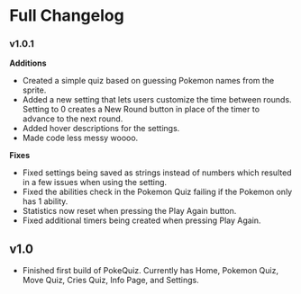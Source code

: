 # Full Changelog

### v1.0.1

**Additions**

- Created a simple quiz based on guessing Pokemon names from the sprite.
- Added a new setting that lets users customize the time between rounds. Setting to 0 creates a New Round button in place of the timer to advance to the next round.
- Added hover descriptions for the settings.
- Made code less messy woooo.

**Fixes**

- Fixed settings being saved as strings instead of numbers which resulted in a few issues when using the setting.
- Fixed the abilities check in the Pokemon Quiz failing if the Pokemon only has 1 ability.
- Statistics now reset when pressing the Play Again button.
- Fixed additional timers being created when pressing Play Again.

## v1.0

- Finished first build of PokeQuiz. Currently has Home, Pokemon Quiz, Move Quiz, Cries Quiz, Info Page, and Settings.
